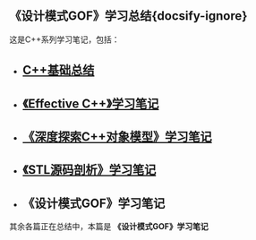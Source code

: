 ## 《设计模式GOF》学习总结{docsify-ignore}

这是C++系列学习笔记，包括：

- ## <a href='../cplus_base/'>C++基础总结</a>

- ## <a href='../effective_cplus/'>《Effective C++》学习笔记</a>

- ## <a href='../inside_cplus_mode/'>《深度探索C++对象模型》学习笔记</a>

- ## <a href='../stl/'>《STL源码剖析》学习笔记</a>

- ## 《设计模式GOF》学习笔记


其余各篇正在总结中，本篇是 **《设计模式GOF》学习笔记**


